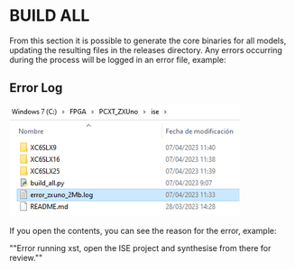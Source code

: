 # BUILD ALL

From this section it is possible to generate the core binaries for all models, updating the resulting files in the releases directory. Any errors occurring during the process will be logged in an error file, example:

## Error Log

![Error Log](../../doc/img/errors_all.png)

If you open the contents, you can see the reason for the error, example:

""Error running xst, open the ISE project and synthesise from there for review.""
